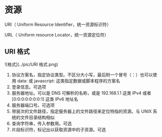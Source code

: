 # 资源

URI（ Uniform Resource Identifier，统一资源标识符）

URL（ Uniform resource Locator，统一资源定位符）

## URI 格式

![格式](../pic/URI 格式.png)

1. 协议方案名，指定协议类型。不区分大小写，最后附一个冒号（：）也可以使用 data: 或 javascript: 这类指定数据或脚本程序的方案名
2. 登录信息。可选项
3. 服务器地址。可以是 DNS 可解析的名称，或是 192.168.1.1 这类 IPv4 或者 [0:0:0:0:0:0:0:1] 这类 IPv6 地址名
4. 服务器端口号。可选项
5. 带层次的文件路径，指定服务器上的文件路径来定位特指的资源。与 UNIX 系统的文件目录结构相似
6. 查询字符串，传入参数用。可选
7. 片段标识符，标记出以获取资源中的子资源。可选